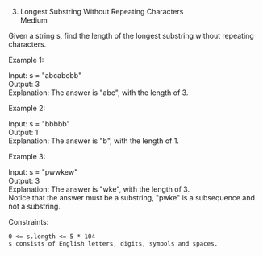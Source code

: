 3. Longest Substring Without Repeating Characters  
Medium
  
Given a string s, find the length of the longest substring without repeating characters.  
  
 

Example 1:  

Input: s = "abcabcbb"  
Output: 3  
Explanation: The answer is "abc", with the length of 3.  
  
Example 2:  

Input: s = "bbbbb"  
Output: 1  
Explanation: The answer is "b", with the length of 1.  

Example 3:  
  
Input: s = "pwwkew"  
Output: 3  
Explanation: The answer is "wke", with the length of 3.  
Notice that the answer must be a substring, "pwke" is a subsequence and not a substring.  
  
   
  
Constraints:  
  
    0 <= s.length <= 5 * 104  
    s consists of English letters, digits, symbols and spaces.  



